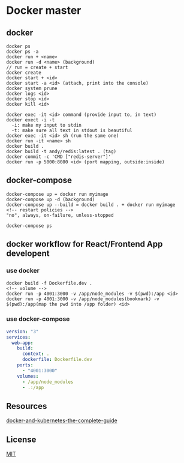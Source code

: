 # Docker master

## docker

```terminal
docker ps
docker ps -a
docker run + <name>
docker run -d <name> (background)
// run = create + start
docker create
docker start + <id>
docker start -a <id> (attach, print into the console)
docker system prune
docker logs <id>
docker stop <id>
docker kill <id>

docker exec -it <id> command (provide input to, in text)
docker exect -i -t
  -i: make my input to stdin
  -t: make sure all text in stdout is beautiful
docker exec -it <id> sh (run the same one)
docker run -it <name> sh
docker build .
docker build -t andy/redis:latest . (tag)
docker commit -c 'CMD ["redis-server"]'
docker run -p 5000:8080 <id> (port mapping, outside:inside)
```

## docker-compose

```terminal
docker-compose up = docker run myimage
docker-compose up -d (background)
docker-compose up --build = docker build . + docker run myimage
<!-- restart policies -->
"no", always, on-failure, unless-stopped

docker-compose ps
```

## docker workflow for React/Frontend App developent

### use docker

```terminal
docker build -f Dockerfile.dev .
<!-- volume -->
docker run -p 4001:3000 -v /app/node_modules -v $(pwd):/app <id>
docker run -p 4001:3000 -v /app/node_modules(bookmark) -v $(pwd):/app(map the pwd into /app folder) <id>
```

### use docker-compose

```yml
version: "3"
services:
  web-app:
    build:
      context: .
      dockerfile: Dockerfile.dev
    ports:
      - "4001:3000"
    volumes:
      - /app/node_modules
      - .:/app
```

## Resources

[docker-and-kubernetes-the-complete-guide](https://www.udemy.com/docker-and-kubernetes-the-complete-guide)

## License
[MIT](https://github.com/amazingandyyy/docker-master/blob/master/license)